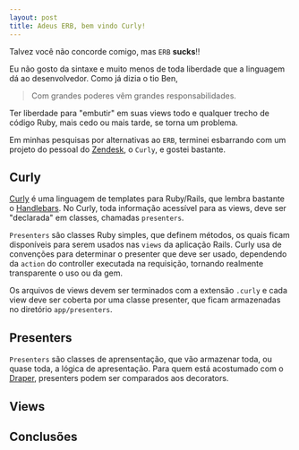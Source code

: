 ```yaml
---
layout: post
title: Adeus ERB, bem vindo Curly!
---
```


Talvez você não concorde comigo, mas `ERB` **sucks**!!

Eu não gosto da sintaxe e muito menos de toda liberdade que a linguagem dá ao desenvolvedor. Como já dizia o tio Ben,

> Com grandes poderes vêm grandes responsabilidades.

Ter liberdade para "embutir" em suas views todo e qualquer trecho de código Ruby, mais cedo ou mais tarde, se torna um problema.

Em minhas pesquisas por alternativas ao `ERB`, terminei esbarrando com um projeto do pessoal do [Zendesk](https://www.zendesk.com/), o `Curly`, e gostei bastante.

## Curly
[Curly](https://github.com/zendesk/curly) é uma linguagem de templates para Ruby/Rails, que lembra bastante o [Handlebars](http://handlebarsjs.com/). No Curly, toda informação acessível para as views, deve ser "declarada" em classes, chamadas `presenters`.

`Presenters` são classes Ruby simples, que definem métodos, os quais ficam disponíveis para serem usados nas `views` da aplicação Rails.
Curly usa de convenções para determinar o presenter que deve ser usado, dependendo da `action` do controller executada na requisição, tornando realmente transparente o uso ou da gem.

Os arquivos de views devem ser terminados com a extensão `.curly` e cada view deve ser coberta por uma classe presenter, que ficam armazenadas no diretório `app/presenters`.

## Presenters
`Presenters` são classes de aprensentação, que vão armazenar toda, ou quase toda, a lógica de apresentação. Para quem está acostumado com o [Draper](), presenters podem ser comparados aos decorators.

## Views
<script src="https://gist.github.com/diegotoral/49393287918fa2cb0ad5.js"></script>

## Conclusões
